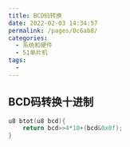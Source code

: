 ```yaml
---
title: BCD码转换
date: 2022-02-03 14:34:57
permalink: /pages/0c6ab8/
categories:
  - 系统和硬件
  - 51单片机
tags:
  - 
---
```



## BCD码转换十进制

```c
u8 btot(u8 bcd){
    return bcd>>4*10+(bcd&0x0f);
}
```

